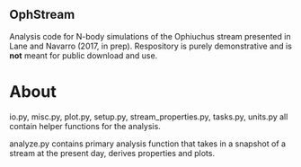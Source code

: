 ## OphStream

Analysis code for N-body simulations of the Ophiuchus stream presented 
in Lane and Navarro (2017, in prep). Respository is purely demonstrative 
and is **not** meant for public download 
and use. 

# About
io.py, misc.py, plot.py, setup.py, stream_properties.py, tasks.py, 
units.py all contain helper functions for the analysis.

analyze.py contains primary analysis function that takes in a snapshot 
of a stream at the present day, derives properties and plots.
